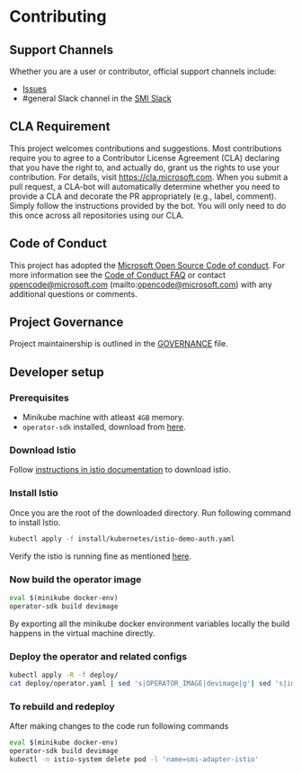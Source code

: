 # Contributing

## Support Channels

Whether you are a user or contributor, official support channels include:

- [Issues](https://github.com/deislabs/smi-spec/issues)
- #general Slack channel in the [SMI Slack](https://smi-spec.slack.com)

## CLA Requirement

This project welcomes contributions and suggestions. Most contributions require you to agree to a Contributor License Agreement (CLA) declaring that you have the right to, and actually do, grant us the rights to use your contribution. For details, visit https://cla.microsoft.com.
When you submit a pull request, a CLA-bot will automatically determine whether you need to provide a CLA and decorate the PR appropriately (e.g., label, comment). Simply follow the instructions provided by the bot. You will only need to do this once across all repositories using our CLA.

## Code of Conduct

This project has adopted the [Microsoft Open Source Code of conduct](https://opensource.microsoft.com/codeofconduct/).
For more information see the [Code of Conduct FAQ](https://opensource.microsoft.com/codeofconduct/faq/) or contact opencode@microsoft.com (mailto:opencode@microsoft.com) with any additional questions or comments.

## Project Governance

Project maintainership is outlined in the [GOVERNANCE](GOVERNANCE.md) file.

## Developer setup

### Prerequisites

- Minikube machine with atleast `4GB` memory.
- `operator-sdk` installed, download from [here](https://github.com/operator-framework/operator-sdk/releases).

### Download Istio

Follow [instructions in istio documentation](https://istio.io/docs/setup/kubernetes/download/#download-and-prepare-for-the-installation) to download istio.

### Install Istio

Once you are the root of the downloaded directory. Run following command to install Istio.

```bash
kubectl apply -f install/kubernetes/istio-demo-auth.yaml
```

Verify the istio is running fine as mentioned [here](https://istio.io/docs/setup/kubernetes/install/kubernetes/#verifying-the-installation).

### Now build the operator image

```bash
eval $(minikube docker-env)
operator-sdk build devimage
```

By exporting all the minikube docker environment variables locally the build happens in the virtual machine directly.

### Deploy the operator and related configs

```bash
kubectl apply -R -f deploy/
cat deploy/operator.yaml | sed 's|OPERATOR_IMAGE|devimage|g'| sed 's|imagePullPolicy: Always|imagePullPolicy: Never|g' | kubectl apply -f -
```

### To rebuild and redeploy

After making changes to the code run following commands

```bash
eval $(minikube docker-env)
operator-sdk build devimage
kubectl -n istio-system delete pod -l 'name=smi-adapter-istio'
```
